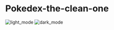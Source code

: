 # Pokedex-the-clean-one

![light_mode](https://user-images.githubusercontent.com/60299459/144719357-d90345f3-5976-46d2-afa7-5522d0666e1f.gif)
![dark_mode](https://user-images.githubusercontent.com/60299459/144719359-a00261cc-9feb-425e-b6fb-844abdb72ba1.gif)
